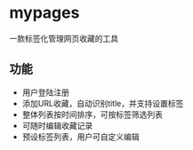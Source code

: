 # mypages

一款标签化管理网页收藏的工具

## 功能

- 用户登陆注册
- 添加URL收藏，自动识别title，并支持设置标签
- 整体列表按时间排序，可按标签筛选列表
- 可随时编辑收藏记录
- 预设标签列表，用户可自定义编辑
